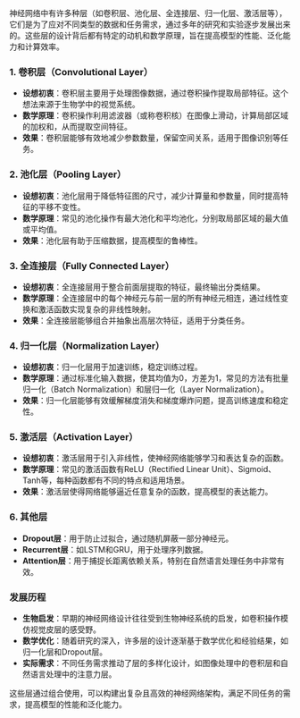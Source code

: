神经网络中有许多种层（如卷积层、池化层、全连接层、归一化层、激活层等），它们是为了应对不同类型的数据和任务需求，通过多年的研究和实验逐步发展出来的。这些层的设计背后都有特定的动机和数学原理，旨在提高模型的性能、泛化能力和计算效率。

### 1. **卷积层（Convolutional Layer）**
   - **设想初衷**：卷积层主要用于处理图像数据，通过卷积操作提取局部特征。这个想法来源于生物学中的视觉系统。
   - **数学原理**：卷积操作利用滤波器（或称卷积核）在图像上滑动，计算局部区域的加权和，从而提取空间特征。
   - **效果**：卷积层能够有效地减少参数数量，保留空间关系，适用于图像识别等任务。

### 2. **池化层（Pooling Layer）**
   - **设想初衷**：池化层用于降低特征图的尺寸，减少计算量和参数量，同时提高特征的平移不变性。
   - **数学原理**：常见的池化操作有最大池化和平均池化，分别取局部区域的最大值或平均值。
   - **效果**：池化层有助于压缩数据，提高模型的鲁棒性。

### 3. **全连接层（Fully Connected Layer）**
   - **设想初衷**：全连接层用于整合前面层提取的特征，最终输出分类结果。
   - **数学原理**：全连接层中的每个神经元与前一层的所有神经元相连，通过线性变换和激活函数实现复杂的非线性映射。
   - **效果**：全连接层能够组合并抽象出高层次特征，适用于分类任务。

### 4. **归一化层（Normalization Layer）**
   - **设想初衷**：归一化层用于加速训练，稳定训练过程。
   - **数学原理**：通过标准化输入数据，使其均值为0，方差为1，常见的方法有批量归一化（Batch Normalization）和层归一化（Layer Normalization）。
   - **效果**：归一化层能够有效缓解梯度消失和梯度爆炸问题，提高训练速度和稳定性。

### 5. **激活层（Activation Layer）**
   - **设想初衷**：激活层用于引入非线性，使神经网络能够学习和表达复杂的函数。
   - **数学原理**：常见的激活函数有ReLU（Rectified Linear Unit）、Sigmoid、Tanh等，每种函数都有不同的特点和适用场景。
   - **效果**：激活层使得网络能够逼近任意复杂的函数，提高模型的表达能力。

### 6. **其他层**
   - **Dropout层**：用于防止过拟合，通过随机屏蔽一部分神经元。
   - **Recurrent层**：如LSTM和GRU，用于处理序列数据。
   - **Attention层**：用于捕捉长距离依赖关系，特别在自然语言处理任务中非常有效。

### 发展历程
- **生物启发**：早期的神经网络设计往往受到生物神经系统的启发，如卷积操作模仿视觉皮层的感受野。
- **数学优化**：随着研究的深入，许多层的设计逐渐基于数学优化和经验结果，如归一化层和Dropout层。
- **实际需求**：不同任务需求推动了层的多样化设计，如图像处理中的卷积层和自然语言处理中的注意力层。

这些层通过组合使用，可以构建出复杂且高效的神经网络架构，满足不同任务的需求，提高模型的性能和泛化能力。